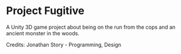 # Project Fugitive
A Unity 3D game project about being on the run from the cops and an ancient monster in the woods. 


Credits: 
Jonathan Story - Programming, Design
